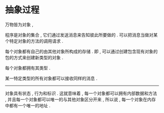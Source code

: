 # 抽象过程

万物皆为对象 , 

程序是对象的集合 , 它们通过发送消息来告知彼此所要做的 . 可以把消息当做对某个特定对象的方法的调用请求 . 

每个对象都有自己的由其他对象所构成的存储 . 即 , 可以通过创建包含现有对象的包的方式来创建新类型的对象 . 

每个对象都拥有其类型 . 

某一特定类型的所有对象都可以接收同样的消息 . 

---

对象具有状态 , 行为和标识 . 这就意味着 , 每一个对象都可以拥有内部数据和方法 , 并且每一个对象都可以唯一的与其他对象区分开来 , 所以说 , 每一个对象在内存中都有一个唯一的地址 . 



